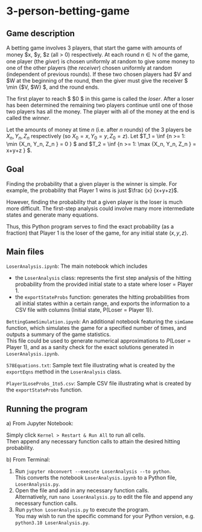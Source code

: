 # 3-person-betting-game

<h2>Game description</h2>

A betting game involves 3 players, that start the game with amounts of money $x, $y, $z (all > 0) respectively. At each round $n \in \mathbb{N}$ of the game, one player (the <i>giver</i>) is chosen uniformly at random to give some money to one of the other players (the <i>receiver</i>) chosen uniformly at random (independent of previous rounds). If these two chosen players had $V and $W at the beginning of the round, then the giver must give the receiver $ \min {$V, $W} $, and the round ends.

The first player to reach $ \$0 $ in this game is called the <i>loser</i>. After a loser has been determined the remaining two players continue until one of those two players has all the money. The player with all of the money at the end is called the <i>winner</i>.

Let the amounts of money at time $n$ (i.e. after $n$ rounds) of the 3 players be $X_n, Y_n, Z_n$ respectively (so $X_0 = x, Y_0 = y, Z_0 = z$). Let $T_1 = \inf \{n >= 1: \min \{X_n, Y_n, Z_n \} = 0 \} $ and $T_2 = \inf \{n >= 1: \max \{X_n, Y_n, Z_n \} = x+y+z \} $.


<h2>Goal</h2>

Finding the probability that a given player is the winner is simple. For example, the probability that Player 1 wins is just $\frac {x} {x+y+z}$.

However, finding the probability that a given player is the loser is much more difficult. The first-step analysis could involve many more intermediate states and generate many equations.

Thus, this Python program serves to find the exact probability (as a fraction) that Player 1 is the loser of the game, for any initial state $(x, y, z)$.

<h2>Main files</h2>

`LoserAnalysis.ipynb`: The main notebook which includes
* the `LoserAnalysis` class: represents the first step analysis of the hitting probability from the provided initial state to a state where loser = Player 1.
* the `exportStateProbs` function: generates the hitting probabilities from all initial states within a certain range, and exports the information to a CSV file with columns (Initial state, P(Loser = Player 1)).

`BettingGameSimulation.ipynb`: An additional notebook featuring the `simGame` function, which simulates the game for a specified number of times, and outputs a summary of the game statistics.<br>
This file could be used to generate numerical approximations to $P(\text{Loser} = \text{Player 1})$, and as a sanity check for the exact solutions generated in `LoserAnalysis.ipynb`.

`578Equations.txt`: Sample text file illustrating what is created by the `exportEqns` method in the `LoserAnalysis` class.<br>

`Player1LoseProbs_1to5.csv`: Sample CSV file illustrating what is created by the `exportStateProbs` function.

<h2>Running the program</h2>

a) From Jupyter Notebook: 

Simply click `Kernel > Restart & Run All` to run all cells.<br>
Then append any necessary function calls to attain the desired hitting probability.

b) From Terminal:

1. Run `jupyter nbconvert --execute LoserAnalysis --to python`.<br>
This converts the notebook `LoserAnalysis.ipynb` to a Python file, `LoserAnalysis.py`.
2. Open the file and add in any necessary function calls.<br>
Alternatively, run `nano LoserAnalysis.py` to edit the file and append any necessary function calls.
3. Run `python LoserAnalysis.py` to execute the program.<br>
You may wish to run the specific command for your Python version, e.g. `python3.10 LoserAnalysis.py`.

